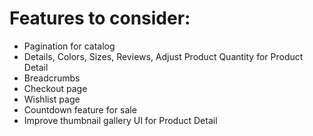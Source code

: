 # Features to consider:

- Pagination for catalog
- Details, Colors, Sizes, Reviews, Adjust Product Quantity for Product Detail
- Breadcrumbs
- Checkout page
- Wishlist page
- Countdown feature for sale
- Improve thumbnail gallery UI for Product Detail
